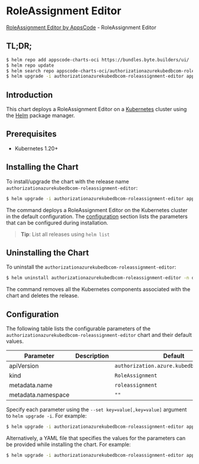 # RoleAssignment Editor

[RoleAssignment Editor by AppsCode](https://byte.builders) - RoleAssignment Editor

## TL;DR;

```bash
$ helm repo add appscode-charts-oci https://bundles.byte.builders/ui/
$ helm repo update
$ helm search repo appscode-charts-oci/authorizationazurekubedbcom-roleassignment-editor --version=v0.4.21
$ helm upgrade -i authorizationazurekubedbcom-roleassignment-editor appscode-charts-oci/authorizationazurekubedbcom-roleassignment-editor -n default --create-namespace --version=v0.4.21
```

## Introduction

This chart deploys a RoleAssignment Editor on a [Kubernetes](http://kubernetes.io) cluster using the [Helm](https://helm.sh) package manager.

## Prerequisites

- Kubernetes 1.20+

## Installing the Chart

To install/upgrade the chart with the release name `authorizationazurekubedbcom-roleassignment-editor`:

```bash
$ helm upgrade -i authorizationazurekubedbcom-roleassignment-editor appscode-charts-oci/authorizationazurekubedbcom-roleassignment-editor -n default --create-namespace --version=v0.4.21
```

The command deploys a RoleAssignment Editor on the Kubernetes cluster in the default configuration. The [configuration](#configuration) section lists the parameters that can be configured during installation.

> **Tip**: List all releases using `helm list`

## Uninstalling the Chart

To uninstall the `authorizationazurekubedbcom-roleassignment-editor`:

```bash
$ helm uninstall authorizationazurekubedbcom-roleassignment-editor -n default
```

The command removes all the Kubernetes components associated with the chart and deletes the release.

## Configuration

The following table lists the configurable parameters of the `authorizationazurekubedbcom-roleassignment-editor` chart and their default values.

|     Parameter      | Description |                       Default                        |
|--------------------|-------------|------------------------------------------------------|
| apiVersion         |             | <code>authorization.azure.kubedb.com/v1alpha1</code> |
| kind               |             | <code>RoleAssignment</code>                          |
| metadata.name      |             | <code>roleassignment</code>                          |
| metadata.namespace |             | <code>""</code>                                      |


Specify each parameter using the `--set key=value[,key=value]` argument to `helm upgrade -i`. For example:

```bash
$ helm upgrade -i authorizationazurekubedbcom-roleassignment-editor appscode-charts-oci/authorizationazurekubedbcom-roleassignment-editor -n default --create-namespace --version=v0.4.21 --set apiVersion=authorization.azure.kubedb.com/v1alpha1
```

Alternatively, a YAML file that specifies the values for the parameters can be provided while
installing the chart. For example:

```bash
$ helm upgrade -i authorizationazurekubedbcom-roleassignment-editor appscode-charts-oci/authorizationazurekubedbcom-roleassignment-editor -n default --create-namespace --version=v0.4.21 --values values.yaml
```
